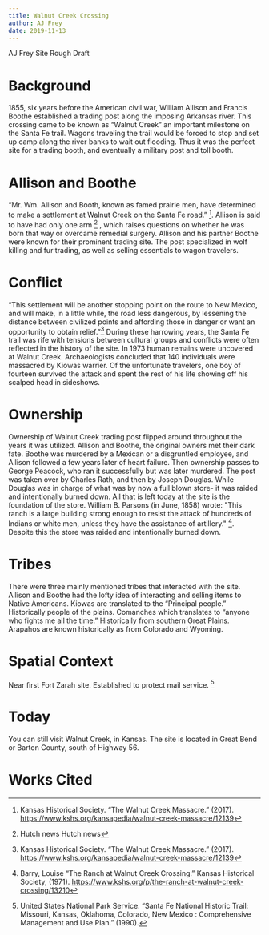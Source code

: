 ```yaml
---
title: Walnut Creek Crossing
author: AJ Frey
date: 2019-11-13
---
```

AJ Frey
Site Rough Draft

# Background

1855, six years before the American civil war, William Allison and Francis Boothe established a trading post along the imposing Arkansas river. This crossing came to be known as “Walnut Creek” an important milestone on the Santa Fe trail. Wagons traveling the trail would be forced to stop and set up camp along the river banks to wait out flooding. Thus it was the perfect site for a trading booth, and eventually a military post and toll booth. 

# Allison and Boothe

“Mr. Wm. Allison and Booth, known as famed prairie men, have determined to make a settlement at Walnut Creek on the Santa Fe road.” [^2]. Allison is said to have had only one arm [^7] , which raises questions on whether he was born that way or overcame remedial surgery. Allison and his partner Boothe were known for their prominent trading site. The post specialized in wolf killing and fur trading, as well as selling essentials to wagon travelers. 

# Conflict

“This settlement will be another stopping point on the route to New Mexico, and will make, in a little while, the road less dangerous, by lessening the distance between civilized points and affording those in danger or want an opportunity to obtain relief.”[^2] During these harrowing years, the Santa Fe trail was rife with tensions between cultural groups and conflicts were often reflected in the history of the site. In 1973 human remains were uncovered at Walnut Creek. Archaeologists concluded that 140 individuals were massacred by Kiowas warrier. Of the unfortunate travelers, one boy of fourteen survived the attack and spent the rest of his life showing off his scalped head in sideshows. 


# Ownership

Ownership of Walnut Creek trading post flipped around throughout the years it was utilized. Allison and Boothe, the original owners met their dark fate. Boothe was murdered by a Mexican or a disgruntled employee, and Allison followed a few years later of heart failure. Then ownership passes to George Peacock, who ran it successfully but was later murdered. The post was taken over by Charles Rath, and then by Joseph Douglas. While Douglas was in charge of what was by now a full blown store- it was raided and intentionally burned down. All that is left today at the site is the foundation of the store. William B. Parsons (in June, 1858) wrote: "This ranch is a large building strong enough to resist the attack of hundreds of Indians or white men, unless they have the assistance of artillery." [^1]. Despite this the store was raided and intentionally burned down. 




# Tribes

There were three mainly mentioned tribes that interacted with the site. Allison and Boothe had the lofty idea of interacting and selling items to Native Americans. Kiowas are translated to the “Principal people.” Historically people of the plains. Comanches which translates to “anyone who fights me all the time.” Historically from southern Great Plains. Arapahos are known historically as from Colorado and Wyoming.
  
# Spatial Context

Near first Fort Zarah site. Established to protect mail service. [^4]

# Today

You can still visit Walnut Creek, in Kansas. The site is located in Great Bend or Barton County, south of Highway 56. 







# Works Cited

[^1]: Barry, Louise “The Ranch at Walnut Creek Crossing.” Kansas Historical Society, (1971). https://www.kshs.org/p/the-ranch-at-walnut-creek-crossing/13210

[^2]: Kansas Historical Society. “The Walnut Creek Massacre.” (2017). https://www.kshs.org/kansapedia/walnut-creek-massacre/12139

[^3]: Weiser-Alexander, Kathy. “Barton County, Kansas on the Santa Fe Trail.”  (2019).https://www.legendsofamerica.com/ks-santafetrailbtco/

[^4]: United States National Park Service. “Santa Fe National Historic Trail: Missouri, Kansas, Oklahoma, Colorado, New Mexico : Comprehensive Management and Use Plan.” (1990).

[^5]: Phillips, Larry. “An Englishman’s Adventures on the Santa Fe Trail (1865–1889)” (2019).

[^6]: Beers, Henry. “Military Protection of the Santa Fé Trail to 1843.” New Mexico Historical Review. (1937).

[^7]: Hutch news
Hutch news






